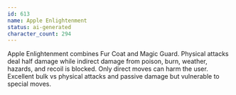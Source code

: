 ```yaml
---
id: 613
name: Apple Enlightenment
status: ai-generated
character_count: 294
---
```


Apple Enlightenment combines Fur Coat and Magic Guard. Physical attacks deal half damage while indirect damage from poison, burn, weather, hazards, and recoil is blocked. Only direct moves can harm the user. Excellent bulk vs physical attacks and passive damage but vulnerable to special moves.